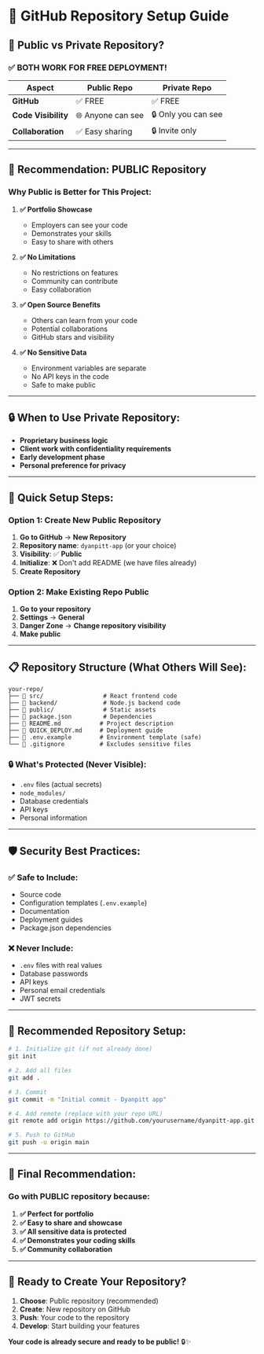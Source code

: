 # 📂 GitHub Repository Setup Guide

## 🤔 Public vs Private Repository?

### **✅ BOTH WORK FOR FREE DEPLOYMENT!**

| Aspect | Public Repo | Private Repo |
|--------|-------------|--------------|
| **GitHub** | ✅ FREE | ✅ FREE |
| **Code Visibility** | 🌐 Anyone can see | 🔒 Only you can see |
| **Collaboration** | ✅ Easy sharing | 🔒 Invite only |

---

## 🎯 **Recommendation: PUBLIC Repository**

### **Why Public is Better for This Project:**

1. **✅ Portfolio Showcase**
   - Employers can see your code
   - Demonstrates your skills
   - Easy to share with others

2. **✅ No Limitations**
   - No restrictions on features
   - Community can contribute
   - Easy collaboration

3. **✅ Open Source Benefits**
   - Others can learn from your code
   - Potential collaborations
   - GitHub stars and visibility

4. **✅ No Sensitive Data**
   - Environment variables are separate
   - No API keys in the code
   - Safe to make public

---

## 🔒 **When to Use Private Repository:**

- **Proprietary business logic**
- **Client work with confidentiality requirements**
- **Early development phase**
- **Personal preference for privacy**

---

## 🚀 **Quick Setup Steps:**

### **Option 1: Create New Public Repository**

1. **Go to GitHub** → **New Repository**
2. **Repository name**: `dyanpitt-app` (or your choice)
3. **Visibility**: ✅ **Public**
4. **Initialize**: ❌ Don't add README (we have files already)
5. **Create Repository**

### **Option 2: Make Existing Repo Public**

1. **Go to your repository**
2. **Settings** → **General**
3. **Danger Zone** → **Change repository visibility**
4. **Make public**

---

## 📋 **Repository Structure (What Others Will See):**

```
your-repo/
├── 📁 src/                 # React frontend code
├── 📁 backend/             # Node.js backend code
├── 📁 public/              # Static assets
├── 📄 package.json         # Dependencies
├── 📄 README.md           # Project description
├── 📄 QUICK_DEPLOY.md     # Deployment guide
├── 📄 .env.example        # Environment template (safe)
└── 📄 .gitignore          # Excludes sensitive files
```

### **🔒 What's Protected (Never Visible):**
- `.env` files (actual secrets)
- `node_modules/`
- Database credentials
- API keys
- Personal information

---

## 🛡️ **Security Best Practices:**

### **✅ Safe to Include:**
- Source code
- Configuration templates (`.env.example`)
- Documentation
- Deployment guides
- Package.json dependencies

### **❌ Never Include:**
- `.env` files with real values
- Database passwords
- API keys
- Personal email credentials
- JWT secrets

---

## 📝 **Recommended Repository Setup:**

```bash
# 1. Initialize git (if not already done)
git init

# 2. Add all files
git add .

# 3. Commit
git commit -m "Initial commit - Dyanpitt app"

# 4. Add remote (replace with your repo URL)
git remote add origin https://github.com/yourusername/dyanpitt-app.git

# 5. Push to GitHub
git push -u origin main
```

---

## 🎯 **Final Recommendation:**

### **Go with PUBLIC repository because:**

1. **✅ Perfect for portfolio**
2. **✅ Easy to share and showcase**
3. **✅ All sensitive data is protected**
4. **✅ Demonstrates your coding skills**
5. **✅ Community collaboration**

---

## 🚀 **Ready to Create Your Repository?**

1. **Choose**: Public repository (recommended)
2. **Create**: New repository on GitHub
3. **Push**: Your code to the repository
4. **Develop**: Start building your features

**Your code is already secure and ready to be public!** 🔒✨